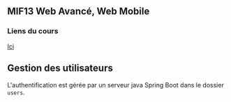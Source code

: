 ## MIF13 Web Avancé, Web Mobile

### Liens du cours
[Ici](https://forge.univ-lyon1.fr/m1if13/m1if13-2024)

## Gestion des utilisateurs
L'authentification est gérée par un serveur java Spring Boot dans le dossier `users`.
